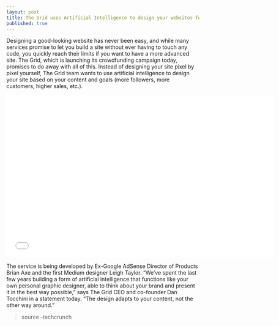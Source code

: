 ```yaml
---
layout: post
title: The Grid uses Artificial Intelligence to design your websites for you
published: true
---
```


Designing a good-looking website has never been easy, and while many services promise to let you build a site without ever having to touch any code, you quickly reach their limits if you want to have a more advanced site. The Grid, which is launching its crowdfunding campaign today, promises to do away with all of this. Instead of designing your site pixel by pixel yourself, The Grid team wants to use artificial intelligence to design your site based on your content and goals (more followers, more customers, higher sales, etc.).

<iframe width="699" height="426" src="//www.youtube.com/embed/OXA4-5x31V0" frameborder="0" allowfullscreen></iframe>

The service is being developed by Ex-Google AdSense Director of Products Brian Axe and the first Medium designer Leigh Taylor. “We’ve spent the last few years building a form of artificial intelligence that functions like your own personal graphic designer, able to think about your brand and present it in the best way possible,” says The Grid CEO and co-founder Dan Tocchini in a statement today. “The design adapts to your content, not the other way around.”



>source -techcrunch